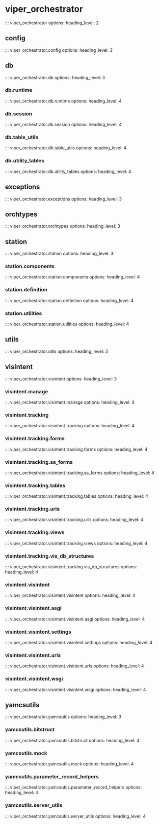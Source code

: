 # viper_orchestrator

::: viper_orchestrator
    options:
        heading_level: 2

## config

::: viper_orchestrator.config
    options:
        heading_level: 3

## db

::: viper_orchestrator.db
    options:
        heading_level: 3

### db.runtime

::: viper_orchestrator.db.runtime
    options:
        heading_level: 4

### db.session

::: viper_orchestrator.db.session
    options:
        heading_level: 4

### db.table_utils

::: viper_orchestrator.db.table_utils
    options:
        heading_level: 4

### db.utility_tables

::: viper_orchestrator.db.utility_tables
    options:
        heading_level: 4

## exceptions

::: viper_orchestrator.exceptions
    options:
        heading_level: 3

## orchtypes

::: viper_orchestrator.orchtypes
    options:
        heading_level: 3

## station

::: viper_orchestrator.station
    options:
        heading_level: 3

### station.components

::: viper_orchestrator.station.components
    options:
        heading_level: 4

### station.definition

::: viper_orchestrator.station.definition
    options:
        heading_level: 4

### station.utilities

::: viper_orchestrator.station.utilities
    options:
        heading_level: 4

## utils

::: viper_orchestrator.utils
    options:
        heading_level: 3

## visintent

::: viper_orchestrator.visintent
    options:
        heading_level: 3

### visintent.manage

::: viper_orchestrator.visintent.manage
    options:
        heading_level: 4

### visintent.tracking

::: viper_orchestrator.visintent.tracking
    options:
        heading_level: 4

### visintent.tracking.forms

::: viper_orchestrator.visintent.tracking.forms
    options:
        heading_level: 4

### visintent.tracking.sa_forms

::: viper_orchestrator.visintent.tracking.sa_forms
    options:
        heading_level: 4

### visintent.tracking.tables

::: viper_orchestrator.visintent.tracking.tables
    options:
        heading_level: 4

### visintent.tracking.urls

::: viper_orchestrator.visintent.tracking.urls
    options:
        heading_level: 4

### visintent.tracking.views

::: viper_orchestrator.visintent.tracking.views
    options:
        heading_level: 4

### visintent.tracking.vis_db_structures

::: viper_orchestrator.visintent.tracking.vis_db_structures
    options:
        heading_level: 4

### visintent.visintent

::: viper_orchestrator.visintent.visintent
    options:
        heading_level: 4

### visintent.visintent.asgi

::: viper_orchestrator.visintent.visintent.asgi
    options:
        heading_level: 4

### visintent.visintent.settings

::: viper_orchestrator.visintent.visintent.settings
    options:
        heading_level: 4

### visintent.visintent.urls

::: viper_orchestrator.visintent.visintent.urls
    options:
        heading_level: 4

### visintent.visintent.wsgi

::: viper_orchestrator.visintent.visintent.wsgi
    options:
        heading_level: 4

## yamcsutils

::: viper_orchestrator.yamcsutils
    options:
        heading_level: 3

### yamcsutils.bitstruct

::: viper_orchestrator.yamcsutils.bitstruct
    options:
        heading_level: 4

### yamcsutils.mock

::: viper_orchestrator.yamcsutils.mock
    options:
        heading_level: 4

### yamcsutils.parameter_record_helpers

::: viper_orchestrator.yamcsutils.parameter_record_helpers
    options:
        heading_level: 4

### yamcsutils.server_utils

::: viper_orchestrator.yamcsutils.server_utils
    options:
        heading_level: 4
